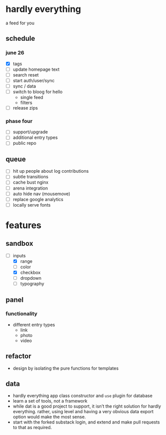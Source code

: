 # hardly everything
a feed for you

## schedule

### june 26
- [x] tags
- [ ] update homepage text
- [ ] search reset
- [ ] start auth/user/sync
- [ ] sync / data
- [ ] switch to bloog for hello
  - single feed
  - filters
- [ ] release zips

### phase four
- [ ] support/upgrade
- [ ] additional entry types
- [ ] public repo

## queue
- [ ] hit up people about log contributions
- [ ] subtle transitions
- [ ] cache bust nginx
- [ ] arena integration
- [ ] auto hide nav (mousemove)
- [ ] replace google analytics
- [ ] locally serve fonts

# features

## sandbox
- [ ] inputs
  - [x] range
  - [ ] color
  - [x] checkbox
  - [ ] dropdown
  - [ ] typography

## panel

### functionality
- different entry types
  - link
  - photo
  - video

## refactor
- design by isolating the pure functions for templates

## data
- hardly everything app class constructor and `use` plugin for database
- learn a set of tools, not a framework
- while dat is a good project to support, it isn’t the right solution for hardly everything. rather, using level and having a very obvious data export option would make the most sense.
- start with the forked substack login, and extend and make pull requests to that as required.